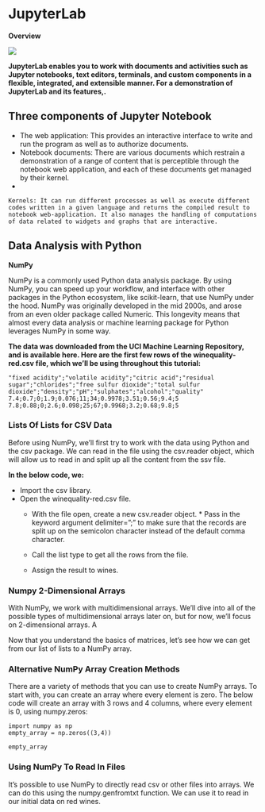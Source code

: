# JupyterLab
__**Overview**__

![](https://jupyterlab.readthedocs.io/en/stable/_images/interface_jupyterlab.png)

__JupyterLab enables you to work with documents and activities such as Jupyter notebooks, text editors, terminals, and custom components in a flexible, integrated, and extensible manner. For a demonstration of JupyterLab and its features,.__

## Three components of Jupyter Notebook

* The web application: This provides an interactive interface to write and run the program as well as to authorize documents.
* Notebook documents: There are various documents which restrain a demonstration of a range of content that is perceptible through the notebook web application, and each of these documents get managed by their kernel.
* 

    Kernels: It can run different processes as well as execute different codes written in a given language and returns the compiled result to notebook web-application. It also manages the handling of computations of data related to widgets and graphs that are interactive.

## Data Analysis with Python

**NumPy**

NumPy is a commonly used Python data analysis package. By using NumPy, you can speed up your workflow, and interface with other packages in the Python ecosystem, like scikit-learn, that use NumPy under the hood. NumPy was originally developed in the mid 2000s, and arose from an even older package called Numeric. This longevity means that almost every data analysis or machine learning package for Python leverages NumPy in some way.

__The data was downloaded from the UCI Machine Learning Repository, and is available here. Here are the first few rows of the winequality-red.csv file, which we’ll be using throughout this tutorial:__

    "fixed acidity";"volatile acidity";"citric acid";"residual sugar";"chlorides";"free sulfur dioxide";"total sulfur dioxide";"density";"pH";"sulphates";"alcohol";"quality"
    7.4;0.7;0;1.9;0.076;11;34;0.9978;3.51;0.56;9.4;5
    7.8;0.88;0;2.6;0.098;25;67;0.9968;3.2;0.68;9.8;5

### Lists Of Lists for CSV Data

Before using NumPy, we’ll first try to work with the data using Python and the csv package. We can read in the file using the csv.reader object, which will allow us to read in and split up all the content from the ssv file.

**In the below code, we:**

* Import the csv library.
* Open the winequality-red.csv file. 
    * With the file open, create a new csv.reader object. 
        * 
    Pass in the keyword argument delimiter=”;” to make sure that the records are split up on the semicolon character instead of the default comma character.

    * Call the list type to get all the rows from the file.
    * Assign the result to wines.

### Numpy 2-Dimensional Arrays

With NumPy, we work with multidimensional arrays. We’ll dive into all of the possible types of multidimensional arrays later on, but for now, we’ll focus on 2-dimensional arrays. A 

Now that you understand the basics of matrices, let’s see how we can get from our list of lists to a NumPy array.

### Alternative NumPy Array Creation Methods

There are a variety of methods that you can use to create NumPy arrays. To start with, you can create an array where every element is zero. The below code will create an array with 3 rows and 4 columns, where every element is 0, using numpy.zeros:

    import numpy as np
    empty_array = np.zeros((3,4))

    empty_array
### Using NumPy To Read In Files

It’s possible to use NumPy to directly read csv or other files into arrays. We can do this using the numpy.genfromtxt function. We can use it to read in our initial data on red wines.